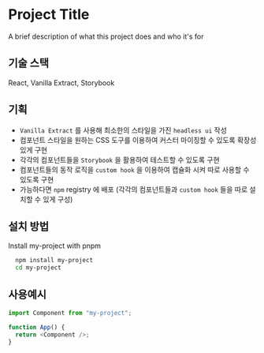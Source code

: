 # Project Title

A brief description of what this project does and who it's for

## 기술 스택

React, Vanilla Extract, Storybook

## 기획
- `Vanilla Extract` 를 사용해 최소한의 스타일을 가진 `headless ui` 작성
- 컴포넌트 스타일을 원하는 CSS 도구를 이용하여 커스터 마이징할 수 있도록 확장성 있게 구현
- 각각의 컴포넌트들을 `Storybook` 을 활용하여 테스트할 수 있도록 구현
- 컴포넌트들의 동작 로직을 `custom hook` 을 이용하여 캡슐화 시켜 따로 사용할 수 있도록 구현
- 가능하다면 `npm` registry 에 배포 (각각의 컴포넌트들과 `custom hook` 들을 따로 설치할 수 있게 구성)

## 설치 방법

Install my-project with pnpm

```bash
  npm install my-project
  cd my-project
```

## 사용예시

```javascript
import Component from "my-project";

function App() {
  return <Component />;
}
```
